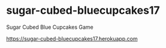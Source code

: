 # sugar-cubed-bluecupcakes17
Sugar Cubed Blue Cupcakes Game

https://sugar-cubed-bluecupcakes17.herokuapp.com